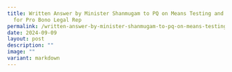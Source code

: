 ```yaml
---
title: Written Answer by Minister Shanmugam to PQ on Means Testing and Criteria
  for Pro Bono Legal Rep
permalink: /written-answer-by-minister-shanmugam-to-pq-on-means-testing-and-criteria-for-pro-bono-legal-rep/
date: 2024-09-09
layout: post
description: ""
image: ""
variant: markdown
---
```

